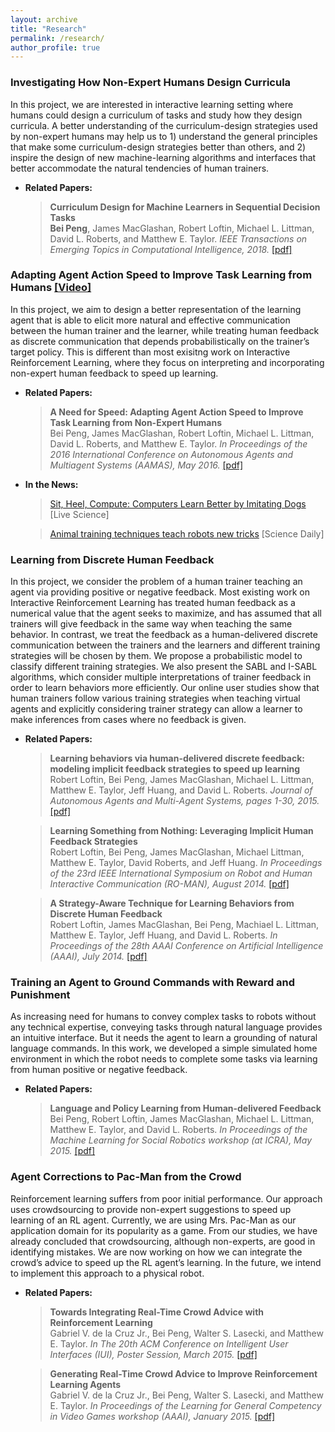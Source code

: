 ```yaml
---
layout: archive
title: "Research"
permalink: /research/
author_profile: true
---
```


### Investigating How Non-Expert Humans Design Curricula
In this project, we are interested in interactive learning setting where humans could design a curriculum of tasks and study how they design curricula. A better understanding of the curriculum-design strategies used by non-expert humans may help us to 1) understand the general principles that make some curriculum-design strategies better than others, and 2) inspire the design of new machine-learning
algorithms and interfaces that better accommodate the natural tendencies of human trainers.

- <b>Related Papers:</b>
  > <b>Curriculum Design for Machine Learners in Sequential Decision Tasks</b> <br>
<b>Bei Peng</b>, James MacGlashan, Robert Loftin, Michael L. Littman, David L. Roberts, and Matthew E. Taylor. <i>IEEE Transactions on Emerging Topics in Computational Intelligence, 2018. </i>[[pdf]](http://beipeng.github.io/files/2018ieee-tetci-peng.pdf)


### Adapting Agent Action Speed to Improve Task Learning from Humans <b>[[Video]](https://www.youtube.com/watch?v=AJQSGD_XPrk)</b>
In this project, we aim to design a better representation of the learning agent that is able to elicit more natural and effective communication between the human trainer and the learner, while treating human feedback as discrete communication that depends probabilistically on the trainer’s target policy. This is different than most exisitng work on Interactive Reinforcement Learning, where they focus on interpreting and incorporating non-expert human feedback to speed up learning.

- <b>Related Papers:</b>
  > <b>A Need for Speed: Adapting Agent Action Speed to Improve Task Learning from Non-Expert Humans</b> <br>
Bei Peng, James MacGlashan, Robert Loftin, Michael L. Littman, David L. Roberts, and Matthew E. Taylor. <i>In Proceedings of the 2016 International Conference on Autonomous Agents and Multiagent Systems (AAMAS), May 2016. </i>[[pdf]](http://beipeng.github.io/files/2016aamas-peng.pdf)

- <b>In the News:</b>
  > [Sit, Heel, Compute: Computers Learn Better by Imitating Dogs](https://www.livescience.com/54985-training-robots-to-learn-like-dogs.html) [Live Science]

  > [Animal training techniques teach robots new tricks](https://www.sciencedaily.com/releases/2016/05/160516125939.htm) [Science Daily]


### Learning from Discrete Human Feedback
In this project, we consider the problem of a human trainer teaching an agent via providing positive or negative feedback. 
Most existing work on Interactive Reinforcement Learning has treated human feedback as a numerical value that the agent 
seeks to maximize, and has assumed that all trainers will give feedback in the same way when teaching the same behavior. 
In contrast, we treat the feedback as a human-delivered discrete communication between the trainers and the learners and 
different training strategies will be chosen by them. We propose a probabilistic model to classify different training strategies. 
We also present the SABL and I-SABL algorithms, which consider multiple interpretations of trainer feedback in order to learn 
behaviors more efficiently. Our online user studies show that human trainers follow various training strategies when teaching 
virtual agents and explicitly considering trainer strategy can allow a learner to make inferences from cases where no feedback is given.

- <b>Related Papers:</b>
  > <b>Learning behaviors via human-delivered discrete feedback: modeling implicit feedback strategies to speed up learning</b> <br>
Robert Loftin, Bei Peng, James MacGlashan, Michael L. Littman, Matthew E. Taylor, Jeff Huang, and David L. Roberts. <i>Journal of Autonomous Agents and Multi-Agent Systems, pages 1-30, 2015. </i>[[pdf]](http://beipeng.github.io/files/2015aamas-loftin.pdf)

  > <b>Learning Something from Nothing: Leveraging Implicit Human Feedback Strategies</b> <br>
Robert Loftin, Bei Peng, James MacGlashan, Michael Littman, Matthew E. Taylor, David Roberts, and Jeff Huang. <i>In Proceedings of the 23rd IEEE International Symposium on Robot and Human Interactive Communication (RO-MAN), August 2014. </i>[[pdf]](http://beipeng.github.io/files/2014roman-loftin.pdf)

  > <b>A Strategy-Aware Technique for Learning Behaviors from Discrete Human Feedback</b> <br>
Robert Loftin, James MacGlashan, Bei Peng, Machiael L. Littman, Matthew E. Taylor, Jeff Huang, and David L. Roberts. <i>In Proceedings of the 28th AAAI Conference on Artificial Intelligence (AAAI), July 2014. </i>[[pdf]](http://beipeng.github.io/files/2014aaai-loftin.pdf)


### Training an Agent to Ground Commands with Reward and Punishment
As increasing need for humans to convey complex tasks to robots without any technical expertise, conveying tasks through 
natural language provides an intuitive interface. But it needs the agent to learn a grounding of natural language commands. 
In this work, we developed a simple simulated home environment in which the robot needs to complete some tasks via learning 
from human positive or negative feedback.

- <b>Related Papers:</b>
  > <b>Language and Policy Learning from Human-delivered Feedback</b> <br>
Bei Peng, Robert Loftin, James MacGlashan, Michael L. Littman, Matthew E. Taylor, and David L. Roberts. <i>In Proceedings of the Machine Learning for Social Robotics workshop (at ICRA), May 2015. </i>[[pdf]](http://beipeng.github.io/files/2015icra-peng.pdf)


### Agent Corrections to Pac-Man from the Crowd
Reinforcement learning suffers from poor initial performance. Our approach uses crowdsourcing to provide non-expert suggestions 
to speed up learning of an RL agent. Currently, we are using Mrs. Pac-Man as our application domain for its popularity as a game. 
From our studies, we have already concluded that crowdsourcing, although non-experts, are good in identifying mistakes. We are now 
working on how we can integrate the crowd’s advice to speed up the RL agent’s learning. In the future, we intend to implement this 
approach to a physical robot.

- <b>Related Papers:</b>
  > <b>Towards Integrating Real-Time Crowd Advice with Reinforcement Learning</b> <br>
Gabriel V. de la Cruz Jr., Bei Peng, Walter S. Lasecki, and Matthew E. Taylor. <i>In The 20th ACM Conference on Intelligent User Interfaces (IUI), Poster Session, March 2015. </i>[[pdf]](http://beipeng.github.io/files/2015iui-delacruz.pdf)

  > <b>Generating Real-Time Crowd Advice to Improve Reinforcement Learning Agents</b> <br>
Gabriel V. de la Cruz Jr., Bei Peng, Walter S. Lasecki, and Matthew E. Taylor. <i>In Proceedings of the Learning for General Competency in Video Games workshop (AAAI), January 2015. </i>[[pdf]](http://beipeng.github.io/files/2015aaai-delacruz.pdf)
